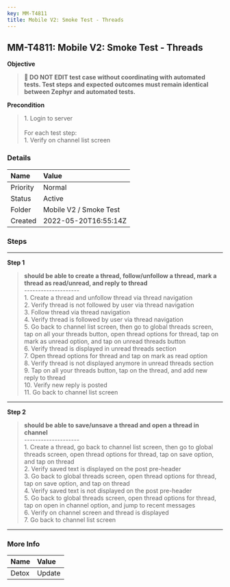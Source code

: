 ```yaml
---
key: MM-T4811
title: Mobile V2: Smoke Test - Threads
---
```


## MM-T4811: Mobile V2: Smoke Test - Threads

**Objective**

> <article><strong>🛑 DO NOT EDIT test case without coordinating with automated tests. Test steps and expected outcomes must remain identical between Zephyr and automated tests.</strong></article>

**Precondition**

> <article>1. Login to server<br /><br />For each test step:<br />1. Verify on channel list screen</article>

### Details

| Name     | Value                  |
| :------- | :--------------------- |
| Priority | Normal                 |
| Status   | Active                 |
| Folder   | Mobile V2 / Smoke Test |
| Created  | 2022-05-20T16:55:14Z   |

### Steps

<hr/>

**Step 1**

> <article><strong>should be able to create a thread, follow/unfollow a thread, mark a thread as read/unread, and reply to thread</strong><br />--------------------<br />1. Create a thread and unfollow thread via thread navigation<br />2. Verify thread is not followed by user via thread navigation<br />3. Follow thread via thread navigation<br />4. Verify thread is followed by user via thread navigation<br />5. Go back to channel list screen, then go to global threads screen, tap on all your threads button, open thread options for thread, tap on mark as unread option, and tap on unread threads button<br />6. Verify thread is displayed in unread threads section<br />7. Open thread options for thread and tap on mark as read option<br />8. Verify thread is not displayed anymore in unread threads section<br />9. Tap on all your threads button, tap on the thread, and add new reply to thread<br />10. Verify new reply is posted<br />11. Go back to channel list screen</article>

<hr/>

**Step 2**

> <article><strong>should be able to save/unsave a thread and open a thread in channel</strong><br />--------------------<br />1. Create a thread, go back to channel list screen, then go to global threads screen, open thread options for thread, tap on save option, and tap on thread<br />2. Verify saved text is displayed on the post pre-header<br />3. Go back to global threads screen, open thread options for thread, tap on save option, and tap on thread<br />4. Verify saved text is not displayed on the post pre-header<br />5. Go back to global threads screen, open thread options for thread, tap on open in channel option, and jump to recent messages<br />6. Verify on channel screen and thread is displayed<br />7. Go back to channel list screen</article>

<hr/>

### More Info

| Name  | Value  |
| :---- | :----- |
| Detox | Update |
